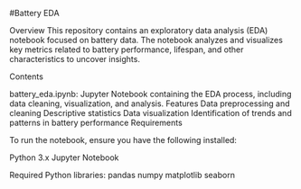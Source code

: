 #Battery EDA

Overview
This repository contains an exploratory data analysis (EDA) notebook focused on battery data. The notebook analyzes and visualizes key metrics related to battery performance, lifespan, and other characteristics to uncover insights.

Contents

battery_eda.ipynb: Jupyter Notebook containing the EDA process, including data cleaning, visualization, and analysis.
Features
Data preprocessing and cleaning
Descriptive statistics
Data visualization
Identification of trends and patterns in battery performance
Requirements

To run the notebook, ensure you have the following installed:

Python 3.x
Jupyter Notebook

Required Python libraries:
pandas
numpy
matplotlib
seaborn
